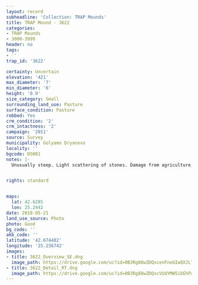 ```yaml
---
layout: record
subheadline: 'Collection: TRAP Mounds'
title: TRAP Mound - 3622
categories:
- TRAP Mounds
- 3000-3999
header: no
tags:
- ''
trap_id: '3622'

certainty: Uncertain
elevation: '421'
max_diameter: '7'
min_diameter: '6'
height: '0.9'
size_category: Small
surrounding_land_use: Pasture
surface_condition: Pasture
robbed: Yes
crm_condition: '2'
crm_intactness: '2'
campaign: '2011'
source: Survey
municipality: Golyamo Dryanovo
locality: ''
bgcode: DS001
notes: |-
  Unusually steep. Light scattering of stones. Damage from agriculture, uneven surface.


rights: standard


maps:
  lat: 42.6285
  lon: 25.2442
date: 2018-05-21
land_use_source: Photo
photo: Good
bg_code: ''
akb_code: ''
latitude: '42.674482'
longitude: '25.236742'
images:
- title: 3622_Overview_SE.dng
  image_path: https://drive.google.com/uc?id=0B3Rg88wZDQscenFneGIwQXJLTWs
- title: 3622_Detail_RT.dng
  image_path: https://drive.google.com/uc?id=0B3Rg88wZDQscVUdYMW5ibEhPaVE
---
```

